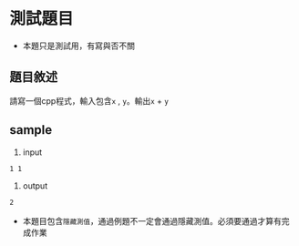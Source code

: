 # 測試題目

- 本題只是測試用，有寫與否不關

## 題目敘述

請寫一個cpp程式，輸入包含`x` , `y`。輸出`x` + `y`

## sample

1. input

```md
1 1
```

1. output

```md
2
```

- 本題目包含`隱藏測值`，通過例題不一定會通過隱藏測值。必須要通過才算有完成作業
